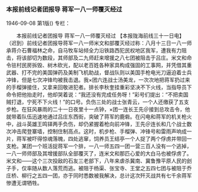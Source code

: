 ### 本报前线记者团报导  蒋军一八一师覆灭经过

1946-09-08
第1版()
专栏：

　　本报前线记者团报导
    蒋军一八一师覆灭经过
    【本报陇海前线三十一日电】（迟到）前线记者团报导蒋军一八一师米文和部覆灭经过称：八月十三日一八一师承蒋介石曹福林之命，自马牧车站倾全力沿铁路西犯民权地区我军，遭我有力阻击，将该部切为数段，其师部及二九师赶来增援之八七团被阻击于吕庄。米文和命令驻村民房拆毁、树木砍光，配以老百姓各种家具构成强固的工事网，并凭借其重武器、打不完的美国弹药及美制飞机助战，督战队则以美国手枪电光刀逼迫着士兵冲锋，但是七次冲锋均被我击退。我×团六连战士汤美龙，一次次地把蒋军扔过来的手榴弹接住，又拿来回敬进犯者。排长李秋奎挂重彩坚决不下火线，当指导员下命令把他抬走时，他却哭着说：“我还没有完成任务呀！”彩号们提出：“不把卖国贼打退，宁死不下火线！”的口号。负伤三处的战士张青云，一个人还缴获了五支步枪。在狂风暴雨的二十一日夜里十一点钟，×团一连长王先＠接到总攻击令，他就带着队伍迅速地通过吕庄东西街，突破了蒋军的鹿砦。在闪电和蒋军的机关枪火中，战斗英雄王鸣铎两手负伤，却仍紧握着枪向前冲锋，王先＠连长和几个战士数次冲击爬登寨墙，控制住制高点。这时，机步枪、手榴弹、冲锋号和雷雨声响成一片，蒋军被吓得惊魂落魄，四处逃窜，饲养员王结亭一个人捉了两个俘虏并带回一支枪。某团一个班活捉蒋军一个排，一八一师五四一团一营三百人没有一个逃掉，一八一师师部及其增援部队全部覆灭了，连米文和那匹心爱的大白马也被俘虏了。米文和——这个三次投敌的石友三老部下，八年来虐杀冀南、冀鲁豫平原人民的刽子手，仅率随从数人落荒而逃。被阻于杨渠、张宝寺、王堂之五四七团与被阻于乔庄桥、柳行之五四一团，亦于同时悉数被我解决，总计这次歼灭战共有七千余蒋军惨遭无谓牺牲。
